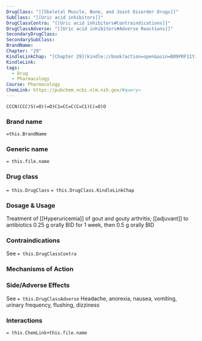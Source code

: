 ```yaml
---
DrugClass: "[[Skeletal Muscle, Bone, and Joint Disorder Drugs]]"
SubClass: "[[Uric acid inhibitors]]"
DrugClassContra: "[[Uric acid inhibitors#Contraindications]]"
DrugClassAdverse: "[[Uric acid inhibitors#Adverse Reactions]]"
SecondaryDrugClass: 
SecondarySubClass: 
BrandName: 
Chapter: "29"
KindleLinkChap: "[Chapter 29](kindle://book?action=open&asin=B09FRF11YJ&location=15248)"
KindleLink: 
tags:
  - Drug
  - Pharmacology
Course: Pharmacology
ChemLink: https://pubchem.ncbi.nlm.nih.gov/#query=
---
```

```smiles
CCCN(CCC)S(=O)(=O)C1=CC=C(C=C1)C(=O)O
```

### Brand name
`=this.BrandName`

### Generic name
`= this.file.name`

### Drug class 
`= this.DrugClass`
	`= this.DrugClass.KindleLinkChap`

### Dosage & Usage
Treatment of [[Hyperuricemia]] of gout and gouty arthritis; [[adjuvant]] to antibiotics
0.25 g orally BID for 1 week, then 0.5 g orally BID 

### Contraindications
See `= this.DrugClassContra`

### Mechanisms of Action

### Side/Adverse Effects
See `= this.DrugClassAdverse`
Headache, anorexia, nausea, vomiting, urinary frequency, flushing, dizziness

### Interactions

`= this.ChemLink+this.file.name`

 